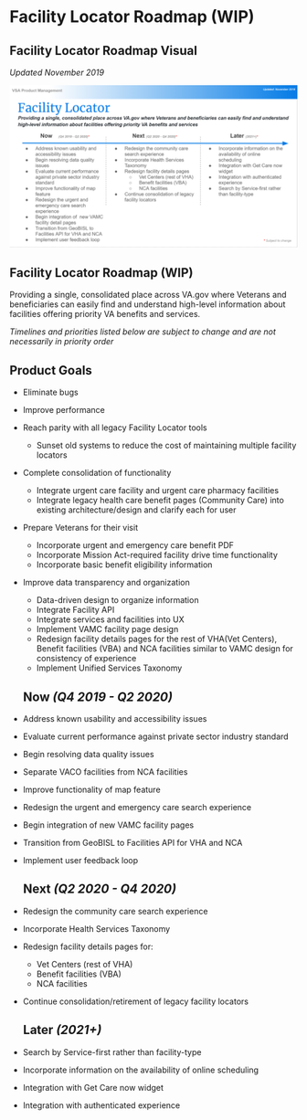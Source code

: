 # Facility Locator Roadmap (WIP)

## Facility Locator Roadmap Visual

*Updated November 2019*

![Roadmap Visual](https://github.com/department-of-veterans-affairs/va.gov-team/blob/master/products/facilities/facility-locator/images/Facility%20Locator%20Roadmap%20(WIP).png)

## Facility Locator Roadmap (WIP)

Providing a single, consolidated place across VA.gov where Veterans and beneficiaries can easily find and understand high-level information about facilities offering priority VA benefits and services. 

*Timelines and priorities listed below are subject to change and are not necessarily in priority order*

## Product Goals 
- Eliminate bugs 
- Improve performance
- Reach parity with all legacy Facility Locator tools
  - Sunset old systems to reduce the cost of maintaining multiple facility locators
- Complete consolidation of functionality
  - Integrate urgent care facility and urgent care pharmacy facilities
  - Integrate legacy health care benefit pages (Community Care) into existing architecture/design and clarify each for user
- Prepare Veterans for their visit
  - Incorporate urgent and emergency care benefit PDF
  - Incorporate Mission Act-required facility drive time functionality
  - Incorporate basic benefit eligibility information
- Improve data transparency and organization
  - Data-driven design to organize information
  - Integrate Facility API
  - Integrate services and facilities into UX
  - Implement VAMC facility page design 
  - Redesign facility details pages for the rest of VHA(Vet Centers), Benefit facilities (VBA) and NCA facilities similar to VAMC design for consistency of experience
  - Implement Unified Services Taxonomy
  
  ## Now *(Q4 2019 - Q2 2020)*
  
- Address known usability and accessibility issues
- Evaluate current performance against private sector industry standard
- Begin resolving data quality issues
- Separate VACO facilities from NCA facilities
- Improve functionality of map feature
- Redesign the urgent and emergency care search experience
- Begin integration of new VAMC facility pages
- Transition from GeoBISL to Facilities API for VHA and NCA
- Implement user feedback loop
  
  ## Next *(Q2 2020 - Q4 2020)*
  
- Redesign the community care search experience
- Incorporate Health Services Taxonomy
- Redesign facility details pages for:
  - Vet Centers (rest of VHA)
  - Benefit facilities (VBA)
  - NCA facilities
- Continue consolidation/retirement of legacy facility locators
  
  ## Later *(2021+)*

- Search by Service-first rather than facility-type
- Incorporate information on the availability of online scheduling 
- Integration with Get Care now widget
- Integration with authenticated experience

